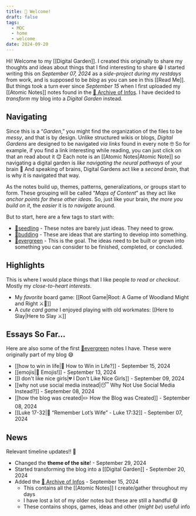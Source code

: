```yaml
---
title: 🙋 Welcome!
draft: false
tags:
  - MOC
  - home
  - welcome
date: 2024-09-20
---
```

Hi! Welcome to my [[Digital Garden]]. I created this originally to share my thoughts and ideas about things that I find interesting to share 😁 I started writing this on *September 07, 2024* as a *side-project during my restdays* from work, and is supposed to be *blog* as you can see in this [[Read Me]]. But things took a turn ever since *September 15* when I first uploaded my [[Atomic Notes]] notes found in the <a href="/%F0%9F%A4%AF-Archive-of-Infos/">🤯 Archive of Infos</a>. I have decided to *transform* my blog into a *Digital Garden* instead.

## Navigating

Since this is a “*Garden*,” you might find the organization of the files to be *messy*, and that is by design. Unlike structured wikis or blogs, *Digital Gardens* are designed to be navigated *via links* found in every note 🤓 So for example, if you find a link interesting while reading, you can just click on that an read about it 😊 Each note is an [[Atomic Notes|Atomic Note]] so navigating a digital garden is *like navigating the neural pathways* of your brain 🤯 And speaking of brains, Digital Gardens act like a *second brain*, that is why it is navigated that way.

As the notes build up, themes, patterns, generalizations, or groups start to form. These grouping will be called “*Maps of Content*” as they act like *anchor points for these other ideas*. So, just like your brain, *the more you build on it*, the *easier* it is *to navigate* around.

But to start, here are a few tags to start with:
- <a href="/tags/🌱seedling">🌱seedling</a> - These notes are barely just ideas. They need to grow.
- <a href="/tags/🌿budding">🌿budding</a> - These are ideas that are starting to develop into something.
- <a href="/tags/🌲evergreen">🌲evergreen</a> - This is the goal. The ideas need to be built or grown into something you can consider to be finished, completed, or concluded.

## Highlights

This is where I would place things that I like people *to read or checkout*. Mostly my *close-to-heart interests*.

- My *favorite* board game: [[Root Game|Root: A Game of Woodland Might and Right ⚔️🌲]]
- A *cute card game* I enjoyed playing with old workmates: [[Here to Slay|Here to Slay ⚔️]]

## Essays So Far…

Here are also some of the first <a href="/tags/🌲evergreen">🌲evergreen</a> notes I have. These were originally part of my blog 😅

- [[how to win in life|🤔 How to Win in Life?]] - September 15, 2024
- [[emojis|🤪 Emojis!]] - September 13, 2024
- [[I don't like nice girls|💔 I Don't Like Nice Girls]] - September 09, 2024
- [[why not use social media instead|😴 Why Not Use Social Media Instead?]] - September 08, 2024
- [[how the blog was created|✏️ How the Blog was Created]] - September 08, 2024
- [[Luke 17-32|📖 “Remember Lot’s Wife” - Luke 17:32]] - September 07, 2024

## News

Relevant timeline updates!! 🥳
- Changed the **theme of the site**! - September 29, 2024
- Started transforming the blog into a [[Digital Garden]] - September 20, 2024
- Added the <a href="/%F0%9F%A4%AF-Archive-of-Infos/">🤯 Archive of Infos</a> - September 15, 2024
	- This contains all the [[Atomic Notes]] I create/gather throughout my days
	- I have lost a lot of my older notes but these are still a handful 😅
	- These contains shops, games, ideas and other (*might be*) useful info